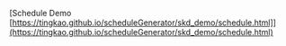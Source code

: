 [Schedule Demo [https://tingkao.github.io/scheduleGenerator/skd_demo/schedule.html]](https://tingkao.github.io/scheduleGenerator/skd_demo/schedule.html)
